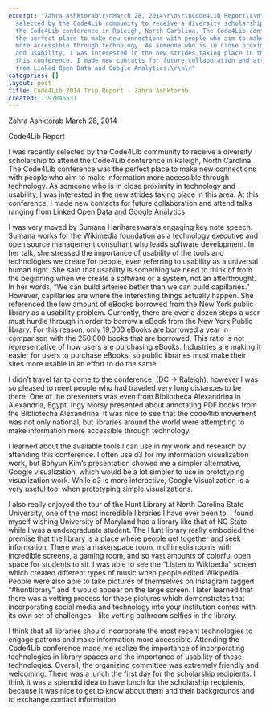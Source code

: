 ```yaml
---
excerpt: "Zahra Ashktorab\r\nMarch 28, 2014\r\n\r\nCode4Lib Report\r\n\r\nI was recently
  selected by the Code4Lib community to receive a diversity scholarship to attend
  the Code4Lib conference in Raleigh, North Carolina. The Code4Lib conference was
  the perfect place to make new connections with people who aim to make information
  more accessible through technology. As someone who is in close proximity in technology
  and usability, I was interested in the new strides taking place in this area. At
  this conference, I made new contacts for future collaboration and attend talks ranging
  from Linked Open Data and Google Analytics.\r\n\r"
categories: []
layout: post
title: Code4Lib 2014 Trip Report - Zahra Ashktorab
created: 1397845531
---
```

Zahra Ashktorab
March 28, 2014

Code4Lib Report

I was recently selected by the Code4Lib community to receive a diversity scholarship to attend the Code4Lib conference in Raleigh, North Carolina. The Code4Lib conference was the perfect place to make new connections with people who aim to make information more accessible through technology. As someone who is in close proximity in technology and usability, I was interested in the new strides taking place in this area. At this conference, I made new contacts for future collaboration and attend talks ranging from Linked Open Data and Google Analytics.

I was very moved by Sumana Harihareswara’s engaging key note speech. Sumana works for the Wikimedia foundation as a technology executive and open source management consultant who leads software development. In her talk, she stressed the importance of usability of the tools and technologies we create for people, even referring to usability as a universal human right. She said that usability is something we need to think of from the beginning when we create a software or a system, not an afterthought. In her words, “We can build arteries better than we can build capillaries.” However, capillaries are where the interesting things actually happen.  She referenced the low amount of eBooks borrowed from the New York public library as a usability problem. Currently, there are over a dozen steps a user must hurdle through in order to borrow a eBook from the New York Public library. For this reason, only 19,000 eBooks are borrowed a year in comparison with the 250,000 books that are borrowed. This ratio is not representative of how users are purchasing eBooks. Industries are making it easier for users to purchase eBooks, so public libraries must make their sites more usable in an effort to do the same.

I didn’t travel far to come to the conference, (DC -> Raleigh), however I was so pleased to meet people who had traveled very long distances to be there. One of the presenters was even from Bibliotheca Alexandrina in Alexandria, Egypt. Ingy Morsy presented about annotating PDF books from the Bibliotecha Alexandrina. It was nice to see that the code4lib movement was not only national, but libraries around the world were attempting to make information more accessible through technology.

I learned about the available tools I can use in my work and research by attending this conference. I often use d3 for my information visualization work, but Bohyun Kim’s presentation showed me a simpler alternative, Google visualization, which would be a lot simpler to use in prototyping visualization work. While d3 is more interactive, Google Visualization is a very useful tool when prototyping simple visualizations.

I also really enjoyed the tour of the Hunt Library at North Carolina State University, one of the most incredible libraries I have ever been to. I found myself wishing University of Maryland had a library like that of NC State while I was a undergraduate student. The Hunt library really embodied the premise that the library is a place where people get together and seek information. There was a makerspace room, multimedia rooms with incredible screens, a gaming room, and so vast amounts of colorful open space for students to sit. I was able to see the “Listen to Wikipedia” screen which created different types of music when people edited Wikipedia. People were also able to take pictures of themselves on Instagram tagged “#huntlibrary” and it would appear on the large screen. I later learned that there was a vetting process for these pictures which demonstrates that incorporating social media and technology into your institution comes with its own set of challenges – like vetting bathroom selfies in the library.

I think that all libraries should incorporate the most recent technologies to engage patrons and make information more accessible. Attending the Code4Lib conference made me realize the importance of incorporating technologies in library spaces and the importance of usability of these technologies. Overall, the organizing committee was extremely friendly and welcoming. There was a lunch the first day for the scholarship recipients. I think it was a splendid idea to have lunch for the scholarship recipients, because it was nice to get to know about them and their backgrounds and to exchange contact information.
